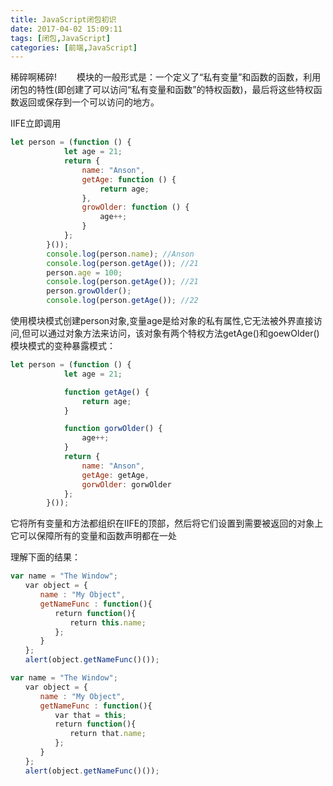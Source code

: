 ```yaml
---
title: JavaScript闭包初识
date: 2017-04-02 15:09:11
tags: [闭包,JavaScript]
categories: [前端,JavaScript]
---
```

稀碎啊稀碎!
　　模块的一般形式是：一个定义了“私有变量”和函数的函数，利用闭包的特性(即创建了可以访问“私有变量和函数”的特权函数)，最后将这些特权函数返回或保存到一个可以访问的地方。
<!--more-->
IIFE立即调用
```js
let person = (function () {
            let age = 21;
            return {
                name: "Anson",
                getAge: function () {
                    return age;
                },
                growOlder: function () {
                    age++;
                }
            };
        }());
        console.log(person.name); //Anson
        console.log(person.getAge()); //21
        person.age = 100;
        console.log(person.getAge()); //21
        person.growOlder();
        console.log(person.getAge()); //22
```
使用模块模式创建person对象,变量age是给对象的私有属性,它无法被外界直接访问,但可以通过对象方法来访问，该对象有两个特权方法getAge()和goewOlder()
模块模式的变种暴露模式：
```js
let person = (function () {
            let age = 21;

            function getAge() {
                return age;
            }

            function gorwOlder() {
                age++;
            }
            return {
                name: "Anson",
                getAge: getAge,
                gorwOlder: gorwOlder
            };
        }());
```
它将所有变量和方法都组织在IIFE的顶部，然后将它们设置到需要被返回的对象上
它可以保障所有的变量和函数声明都在一处


理解下面的结果：
```js
var name = "The Window";
　　var object = {
　　　　name : "My Object",
　　　　getNameFunc : function(){
　　　　　　return function(){
　　　　　　　　return this.name;
　　　　　　};
　　　　}
　　};
　　alert(object.getNameFunc()());
```
```js
var name = "The Window";
　　var object = {
　　　　name : "My Object",
　　　　getNameFunc : function(){
　　　　　　var that = this;
　　　　　　return function(){
　　　　　　　　return that.name;
　　　　　　};
　　　　}
　　};
　　alert(object.getNameFunc()());
```